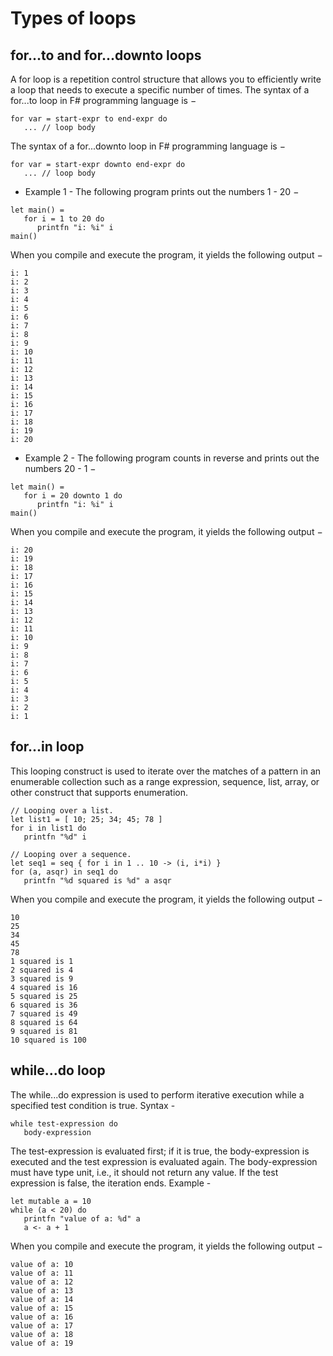 # Types of loops
## for...to and for...downto loops
A for loop is a repetition control structure that allows you to efficiently write a loop that needs to execute a specific number of times.
The syntax of a for...to loop in F# programming language is −
```
for var = start-expr to end-expr do
   ... // loop body
```
The syntax of a for...downto loop in F# programming language is −
```
for var = start-expr downto end-expr do
   ... // loop body
```
- Example 1 - The following program prints out the numbers 1 - 20 −
```f#
let main() =
   for i = 1 to 20 do
      printfn "i: %i" i
main()
```
When you compile and execute the program, it yields the following output −
```
i: 1
i: 2
i: 3
i: 4
i: 5
i: 6
i: 7
i: 8
i: 9
i: 10
i: 11
i: 12
i: 13
i: 14
i: 15
i: 16
i: 17
i: 18
i: 19
i: 20
```

- Example 2 - The following program counts in reverse and prints out the numbers 20 - 1 −
```f#
let main() =
   for i = 20 downto 1 do
      printfn "i: %i" i
main()
```
When you compile and execute the program, it yields the following output −
```
i: 20
i: 19
i: 18
i: 17
i: 16
i: 15
i: 14
i: 13
i: 12
i: 11
i: 10
i: 9
i: 8
i: 7
i: 6
i: 5
i: 4
i: 3
i: 2
i: 1
```

## for...in loop
This looping construct is used to iterate over the matches of a pattern in an enumerable collection such as a range expression, sequence, list, array, or other construct that supports enumeration.
```f#
// Looping over a list.
let list1 = [ 10; 25; 34; 45; 78 ]
for i in list1 do
   printfn "%d" i

// Looping over a sequence.
let seq1 = seq { for i in 1 .. 10 -> (i, i*i) }
for (a, asqr) in seq1 do
   printfn "%d squared is %d" a asqr
```
When you compile and execute the program, it yields the following output −
```
10
25
34
45
78
1 squared is 1
2 squared is 4
3 squared is 9
4 squared is 16
5 squared is 25
6 squared is 36
7 squared is 49
8 squared is 64
9 squared is 81
10 squared is 100
```

## while...do loop
The while...do expression is used to perform iterative execution while a specified test condition is true.
Syntax -
```f#
while test-expression do
   body-expression
```
The test-expression is evaluated first; if it is true, the body-expression is executed and the test expression is evaluated again. The body-expression must have type unit, i.e., it should not return any value. If the test expression is false, the iteration ends.
Example -
```f#
let mutable a = 10
while (a < 20) do
   printfn "value of a: %d" a
   a <- a + 1
```
When you compile and execute the program, it yields the following output −
```
value of a: 10
value of a: 11
value of a: 12
value of a: 13
value of a: 14
value of a: 15
value of a: 16
value of a: 17
value of a: 18
value of a: 19
```